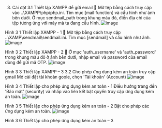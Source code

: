 
3. Cài đặt 
3.1 Thiết lập XAMPP để gửi email
 Mở tệp  bằng cách truy cập vào ..\XAMPP\php\php.ini.
Tìm mục [mail function] và cấu hình như ảnh bên dưới.
Ở mục sendmail_path trong khung màu đỏ, điền địa chỉ của tệp  tương ứng với máy mà ta đang cấu hình. 
 ![image](https://user-images.githubusercontent.com/88887819/166939747-305fa72b-a3e9-4f5a-8bec-5ec42738a693.png)
 
Hình 3 1 Thiết lập XAMPP - 1
 Mở tệp  bằng cách truy cập ..\XAMP\sendmail\sendmail.ini. 
Tìm mục [sendmail] và cấu hình như ảnh.
 ![image](https://user-images.githubusercontent.com/88887819/166939779-97487dc0-a323-420c-870d-d236cdbd3f73.png)
 
Hình 3 2 Thiết lập XAMPP - 2
 Ở mục 'auth_username' và 'auth_password' trong khung màu đỏ ở ảnh bên dưới, nhập email và password của email dùng để gửi mã OTP.
 ![image](https://user-images.githubusercontent.com/88887819/166939802-cfd3f993-40ea-4c32-b664-fdac8755caec.png)
 
Hình 3 3 Thiết lập XAMPP – 3
3.2 Cho phép ứng dụng kém an toàn truy cập gmail
Mở cài đặt tài khoản goole, chọn 'Tài khoản' (Account)
 ![image](https://user-images.githubusercontent.com/88887819/166939833-e4121df9-99a6-4e91-a649-a3191ed42857.png)
 
Hình 3 4 Thiết lập cho phép ứng dụng kém an toàn - 1
Điều hướng trang đến 'Bảo mật' (security) và nhấp vào liên kết bật quyền truy cập ứng dụng kém an toàn.
 ![image](https://user-images.githubusercontent.com/88887819/166939857-092f9650-c708-40be-b24a-21880bb73954.png)
 
Hình 3 5 Thiết lập cho phép ứng dụng kém an toàn - 2
Bật cho phép các ứng dụng kém an toàn.
 ![image](https://user-images.githubusercontent.com/88887819/166939883-3a6db51e-bc2c-4c2c-b182-3ed573719226.png)
 
Hình 3 6 Thiết lập cho phép ứng dụng kém an toàn – 3
